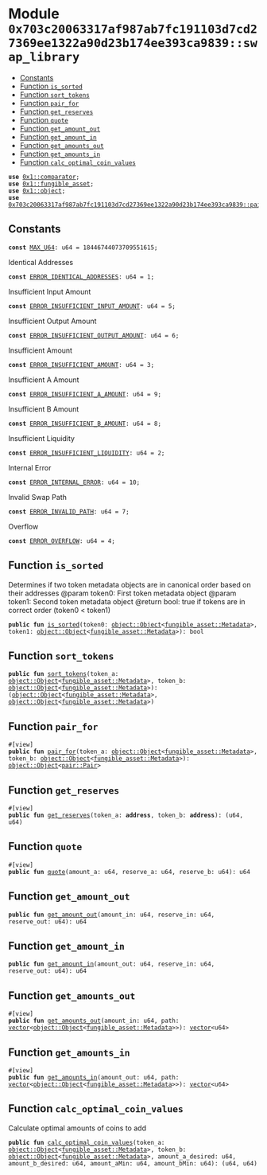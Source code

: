 
<a id="0x703c20063317af987ab7fc191103d7cd27369ee1322a90d23b174ee393ca9839_swap_library"></a>

# Module `0x703c20063317af987ab7fc191103d7cd27369ee1322a90d23b174ee393ca9839::swap_library`



-  [Constants](#@Constants_0)
-  [Function `is_sorted`](#0x703c20063317af987ab7fc191103d7cd27369ee1322a90d23b174ee393ca9839_swap_library_is_sorted)
-  [Function `sort_tokens`](#0x703c20063317af987ab7fc191103d7cd27369ee1322a90d23b174ee393ca9839_swap_library_sort_tokens)
-  [Function `pair_for`](#0x703c20063317af987ab7fc191103d7cd27369ee1322a90d23b174ee393ca9839_swap_library_pair_for)
-  [Function `get_reserves`](#0x703c20063317af987ab7fc191103d7cd27369ee1322a90d23b174ee393ca9839_swap_library_get_reserves)
-  [Function `quote`](#0x703c20063317af987ab7fc191103d7cd27369ee1322a90d23b174ee393ca9839_swap_library_quote)
-  [Function `get_amount_out`](#0x703c20063317af987ab7fc191103d7cd27369ee1322a90d23b174ee393ca9839_swap_library_get_amount_out)
-  [Function `get_amount_in`](#0x703c20063317af987ab7fc191103d7cd27369ee1322a90d23b174ee393ca9839_swap_library_get_amount_in)
-  [Function `get_amounts_out`](#0x703c20063317af987ab7fc191103d7cd27369ee1322a90d23b174ee393ca9839_swap_library_get_amounts_out)
-  [Function `get_amounts_in`](#0x703c20063317af987ab7fc191103d7cd27369ee1322a90d23b174ee393ca9839_swap_library_get_amounts_in)
-  [Function `calc_optimal_coin_values`](#0x703c20063317af987ab7fc191103d7cd27369ee1322a90d23b174ee393ca9839_swap_library_calc_optimal_coin_values)


<pre><code><b>use</b> <a href="">0x1::comparator</a>;
<b>use</b> <a href="">0x1::fungible_asset</a>;
<b>use</b> <a href="">0x1::object</a>;
<b>use</b> <a href="pair.md#0x703c20063317af987ab7fc191103d7cd27369ee1322a90d23b174ee393ca9839_pair">0x703c20063317af987ab7fc191103d7cd27369ee1322a90d23b174ee393ca9839::pair</a>;
</code></pre>



<a id="@Constants_0"></a>

## Constants


<a id="0x703c20063317af987ab7fc191103d7cd27369ee1322a90d23b174ee393ca9839_swap_library_MAX_U64"></a>



<pre><code><b>const</b> <a href="swap_library.md#0x703c20063317af987ab7fc191103d7cd27369ee1322a90d23b174ee393ca9839_swap_library_MAX_U64">MAX_U64</a>: u64 = 18446744073709551615;
</code></pre>



<a id="0x703c20063317af987ab7fc191103d7cd27369ee1322a90d23b174ee393ca9839_swap_library_ERROR_IDENTICAL_ADDRESSES"></a>

Identical Addresses


<pre><code><b>const</b> <a href="swap_library.md#0x703c20063317af987ab7fc191103d7cd27369ee1322a90d23b174ee393ca9839_swap_library_ERROR_IDENTICAL_ADDRESSES">ERROR_IDENTICAL_ADDRESSES</a>: u64 = 1;
</code></pre>



<a id="0x703c20063317af987ab7fc191103d7cd27369ee1322a90d23b174ee393ca9839_swap_library_ERROR_INSUFFICIENT_INPUT_AMOUNT"></a>

Insufficient Input Amount


<pre><code><b>const</b> <a href="swap_library.md#0x703c20063317af987ab7fc191103d7cd27369ee1322a90d23b174ee393ca9839_swap_library_ERROR_INSUFFICIENT_INPUT_AMOUNT">ERROR_INSUFFICIENT_INPUT_AMOUNT</a>: u64 = 5;
</code></pre>



<a id="0x703c20063317af987ab7fc191103d7cd27369ee1322a90d23b174ee393ca9839_swap_library_ERROR_INSUFFICIENT_OUTPUT_AMOUNT"></a>

Insufficient Output Amount


<pre><code><b>const</b> <a href="swap_library.md#0x703c20063317af987ab7fc191103d7cd27369ee1322a90d23b174ee393ca9839_swap_library_ERROR_INSUFFICIENT_OUTPUT_AMOUNT">ERROR_INSUFFICIENT_OUTPUT_AMOUNT</a>: u64 = 6;
</code></pre>



<a id="0x703c20063317af987ab7fc191103d7cd27369ee1322a90d23b174ee393ca9839_swap_library_ERROR_INSUFFICIENT_AMOUNT"></a>

Insufficient Amount


<pre><code><b>const</b> <a href="swap_library.md#0x703c20063317af987ab7fc191103d7cd27369ee1322a90d23b174ee393ca9839_swap_library_ERROR_INSUFFICIENT_AMOUNT">ERROR_INSUFFICIENT_AMOUNT</a>: u64 = 3;
</code></pre>



<a id="0x703c20063317af987ab7fc191103d7cd27369ee1322a90d23b174ee393ca9839_swap_library_ERROR_INSUFFICIENT_A_AMOUNT"></a>

Insufficient A Amount


<pre><code><b>const</b> <a href="swap_library.md#0x703c20063317af987ab7fc191103d7cd27369ee1322a90d23b174ee393ca9839_swap_library_ERROR_INSUFFICIENT_A_AMOUNT">ERROR_INSUFFICIENT_A_AMOUNT</a>: u64 = 9;
</code></pre>



<a id="0x703c20063317af987ab7fc191103d7cd27369ee1322a90d23b174ee393ca9839_swap_library_ERROR_INSUFFICIENT_B_AMOUNT"></a>

Insufficient B Amount


<pre><code><b>const</b> <a href="swap_library.md#0x703c20063317af987ab7fc191103d7cd27369ee1322a90d23b174ee393ca9839_swap_library_ERROR_INSUFFICIENT_B_AMOUNT">ERROR_INSUFFICIENT_B_AMOUNT</a>: u64 = 8;
</code></pre>



<a id="0x703c20063317af987ab7fc191103d7cd27369ee1322a90d23b174ee393ca9839_swap_library_ERROR_INSUFFICIENT_LIQUIDITY"></a>

Insufficient Liquidity


<pre><code><b>const</b> <a href="swap_library.md#0x703c20063317af987ab7fc191103d7cd27369ee1322a90d23b174ee393ca9839_swap_library_ERROR_INSUFFICIENT_LIQUIDITY">ERROR_INSUFFICIENT_LIQUIDITY</a>: u64 = 2;
</code></pre>



<a id="0x703c20063317af987ab7fc191103d7cd27369ee1322a90d23b174ee393ca9839_swap_library_ERROR_INTERNAL_ERROR"></a>

Internal Error


<pre><code><b>const</b> <a href="swap_library.md#0x703c20063317af987ab7fc191103d7cd27369ee1322a90d23b174ee393ca9839_swap_library_ERROR_INTERNAL_ERROR">ERROR_INTERNAL_ERROR</a>: u64 = 10;
</code></pre>



<a id="0x703c20063317af987ab7fc191103d7cd27369ee1322a90d23b174ee393ca9839_swap_library_ERROR_INVALID_PATH"></a>

Invalid Swap Path


<pre><code><b>const</b> <a href="swap_library.md#0x703c20063317af987ab7fc191103d7cd27369ee1322a90d23b174ee393ca9839_swap_library_ERROR_INVALID_PATH">ERROR_INVALID_PATH</a>: u64 = 7;
</code></pre>



<a id="0x703c20063317af987ab7fc191103d7cd27369ee1322a90d23b174ee393ca9839_swap_library_ERROR_OVERFLOW"></a>

Overflow


<pre><code><b>const</b> <a href="swap_library.md#0x703c20063317af987ab7fc191103d7cd27369ee1322a90d23b174ee393ca9839_swap_library_ERROR_OVERFLOW">ERROR_OVERFLOW</a>: u64 = 4;
</code></pre>



<a id="0x703c20063317af987ab7fc191103d7cd27369ee1322a90d23b174ee393ca9839_swap_library_is_sorted"></a>

## Function `is_sorted`

Determines if two token metadata objects are in canonical order based on their addresses
@param token0: First token metadata object
@param token1: Second token metadata object
@return bool: true if tokens are in correct order (token0 < token1)


<pre><code><b>public</b> <b>fun</b> <a href="swap_library.md#0x703c20063317af987ab7fc191103d7cd27369ee1322a90d23b174ee393ca9839_swap_library_is_sorted">is_sorted</a>(token0: <a href="_Object">object::Object</a>&lt;<a href="_Metadata">fungible_asset::Metadata</a>&gt;, token1: <a href="_Object">object::Object</a>&lt;<a href="_Metadata">fungible_asset::Metadata</a>&gt;): bool
</code></pre>



<a id="0x703c20063317af987ab7fc191103d7cd27369ee1322a90d23b174ee393ca9839_swap_library_sort_tokens"></a>

## Function `sort_tokens`



<pre><code><b>public</b> <b>fun</b> <a href="swap_library.md#0x703c20063317af987ab7fc191103d7cd27369ee1322a90d23b174ee393ca9839_swap_library_sort_tokens">sort_tokens</a>(token_a: <a href="_Object">object::Object</a>&lt;<a href="_Metadata">fungible_asset::Metadata</a>&gt;, token_b: <a href="_Object">object::Object</a>&lt;<a href="_Metadata">fungible_asset::Metadata</a>&gt;): (<a href="_Object">object::Object</a>&lt;<a href="_Metadata">fungible_asset::Metadata</a>&gt;, <a href="_Object">object::Object</a>&lt;<a href="_Metadata">fungible_asset::Metadata</a>&gt;)
</code></pre>



<a id="0x703c20063317af987ab7fc191103d7cd27369ee1322a90d23b174ee393ca9839_swap_library_pair_for"></a>

## Function `pair_for`



<pre><code>#[view]
<b>public</b> <b>fun</b> <a href="swap_library.md#0x703c20063317af987ab7fc191103d7cd27369ee1322a90d23b174ee393ca9839_swap_library_pair_for">pair_for</a>(token_a: <a href="_Object">object::Object</a>&lt;<a href="_Metadata">fungible_asset::Metadata</a>&gt;, token_b: <a href="_Object">object::Object</a>&lt;<a href="_Metadata">fungible_asset::Metadata</a>&gt;): <a href="_Object">object::Object</a>&lt;<a href="pair.md#0x703c20063317af987ab7fc191103d7cd27369ee1322a90d23b174ee393ca9839_pair_Pair">pair::Pair</a>&gt;
</code></pre>



<a id="0x703c20063317af987ab7fc191103d7cd27369ee1322a90d23b174ee393ca9839_swap_library_get_reserves"></a>

## Function `get_reserves`



<pre><code>#[view]
<b>public</b> <b>fun</b> <a href="swap_library.md#0x703c20063317af987ab7fc191103d7cd27369ee1322a90d23b174ee393ca9839_swap_library_get_reserves">get_reserves</a>(token_a: <b>address</b>, token_b: <b>address</b>): (u64, u64)
</code></pre>



<a id="0x703c20063317af987ab7fc191103d7cd27369ee1322a90d23b174ee393ca9839_swap_library_quote"></a>

## Function `quote`



<pre><code>#[view]
<b>public</b> <b>fun</b> <a href="swap_library.md#0x703c20063317af987ab7fc191103d7cd27369ee1322a90d23b174ee393ca9839_swap_library_quote">quote</a>(amount_a: u64, reserve_a: u64, reserve_b: u64): u64
</code></pre>



<a id="0x703c20063317af987ab7fc191103d7cd27369ee1322a90d23b174ee393ca9839_swap_library_get_amount_out"></a>

## Function `get_amount_out`



<pre><code><b>public</b> <b>fun</b> <a href="swap_library.md#0x703c20063317af987ab7fc191103d7cd27369ee1322a90d23b174ee393ca9839_swap_library_get_amount_out">get_amount_out</a>(amount_in: u64, reserve_in: u64, reserve_out: u64): u64
</code></pre>



<a id="0x703c20063317af987ab7fc191103d7cd27369ee1322a90d23b174ee393ca9839_swap_library_get_amount_in"></a>

## Function `get_amount_in`



<pre><code><b>public</b> <b>fun</b> <a href="swap_library.md#0x703c20063317af987ab7fc191103d7cd27369ee1322a90d23b174ee393ca9839_swap_library_get_amount_in">get_amount_in</a>(amount_out: u64, reserve_in: u64, reserve_out: u64): u64
</code></pre>



<a id="0x703c20063317af987ab7fc191103d7cd27369ee1322a90d23b174ee393ca9839_swap_library_get_amounts_out"></a>

## Function `get_amounts_out`



<pre><code>#[view]
<b>public</b> <b>fun</b> <a href="swap_library.md#0x703c20063317af987ab7fc191103d7cd27369ee1322a90d23b174ee393ca9839_swap_library_get_amounts_out">get_amounts_out</a>(amount_in: u64, path: <a href="">vector</a>&lt;<a href="_Object">object::Object</a>&lt;<a href="_Metadata">fungible_asset::Metadata</a>&gt;&gt;): <a href="">vector</a>&lt;u64&gt;
</code></pre>



<a id="0x703c20063317af987ab7fc191103d7cd27369ee1322a90d23b174ee393ca9839_swap_library_get_amounts_in"></a>

## Function `get_amounts_in`



<pre><code>#[view]
<b>public</b> <b>fun</b> <a href="swap_library.md#0x703c20063317af987ab7fc191103d7cd27369ee1322a90d23b174ee393ca9839_swap_library_get_amounts_in">get_amounts_in</a>(amount_out: u64, path: <a href="">vector</a>&lt;<a href="_Object">object::Object</a>&lt;<a href="_Metadata">fungible_asset::Metadata</a>&gt;&gt;): <a href="">vector</a>&lt;u64&gt;
</code></pre>



<a id="0x703c20063317af987ab7fc191103d7cd27369ee1322a90d23b174ee393ca9839_swap_library_calc_optimal_coin_values"></a>

## Function `calc_optimal_coin_values`

Calculate optimal amounts of coins to add


<pre><code><b>public</b> <b>fun</b> <a href="swap_library.md#0x703c20063317af987ab7fc191103d7cd27369ee1322a90d23b174ee393ca9839_swap_library_calc_optimal_coin_values">calc_optimal_coin_values</a>(token_a: <a href="_Object">object::Object</a>&lt;<a href="_Metadata">fungible_asset::Metadata</a>&gt;, token_b: <a href="_Object">object::Object</a>&lt;<a href="_Metadata">fungible_asset::Metadata</a>&gt;, amount_a_desired: u64, amount_b_desired: u64, amount_aMin: u64, amount_bMin: u64): (u64, u64)
</code></pre>
